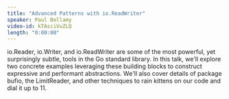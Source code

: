 ```yaml
---
title: "Advanced Patterns with io.ReadWriter"
speaker: Paul Bellamy
video-id: kTAsciVuZLQ
length: "0:00:00"
---
```

io.Reader, io.Writer, and io.ReadWriter are some of the most powerful, yet surprisingly subtle, tools in the Go standard library. In this talk, we'll explore two concrete examples leveraging these building blocks to construct expressive and performant abstractions. We'll also cover details of package bufio, the LimitReader, and other techniques to rain kittens on our code and dial it up to 11.